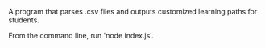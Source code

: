 A program that parses .csv files and outputs customized learning paths for students.

From the command line, run 'node index.js'.